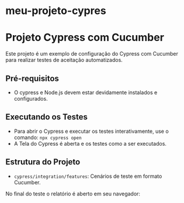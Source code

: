 # meu-projeto-cypres

# Projeto Cypress com Cucumber

Este projeto é um exemplo de configuração do Cypress com Cucumber para realizar testes de aceitação automatizados.

## Pré-requisitos

- O cypress e Node.js devem estar devidamente instalados e configurados.

## Executando os Testes

- Para abrir o Cypress e executar os testes interativamente, use o comando: `npx cypress open`
- A Tela do Cypress é aberta e os testes como a ser executados.

## Estrutura do Projeto

- `cypress/integration/features`: Cenários de teste em formato Cucumber.

No final do teste o relatório é aberto em seu navegador:


